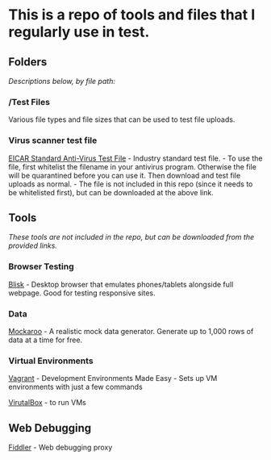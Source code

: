 # This is a repo of tools and files that I regularly use in test. 

## Folders
*Descriptions below, by file path:*

### /Test Files
Various file types and file sizes that can be used to test file uploads.

### Virus scanner test file
[EICAR Standard Anti-Virus Test File](http://www.eicar.org/85-0-Download.html)
    - Industry standard test file.
    - To use the file, first whitelist the filename in your antivirus program. Otherwise the file will be quarantined before you can use it. Then download and test file uploads as normal. 
    - The file is not included in this repo (since it needs to be whitelisted first), but can be downloaded at the above link. 

## Tools
*These tools are not included in the repo, but can be downloaded from the provided links.*

### Browser Testing

[Blisk](https://blisk.io/)
    - Desktop browser that emulates phones/tablets alongside full webpage. Good for testing responsive sites.

### Data 

[Mockaroo](https://www.mockaroo.com/) 
    - A realistic mock data generator. Generate up to 1,000 rows of data at a time for free. 

### Virtual Environments
 
[Vagrant](https://www.vagrantup.com) - Development Environments Made Easy
    - Sets up VM environments with just a few commands

[VirutalBox](https://www.virtualbox.org/wiki/Downloads) 
    - to run VMs

## Web Debugging

[Fiddler](http://www.telerik.com/fiddler)
    - Web debugging proxy
